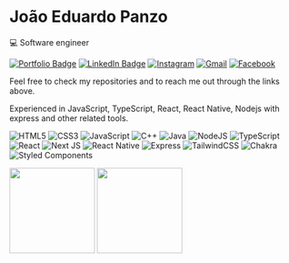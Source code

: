 # João Eduardo Panzo

💻 Software engineer

[![Portfolio Badge](https://img.shields.io/badge/Portfolio-0047AB?logo=nextdotjs&logoColor=white)](https://eduardojpanzo.vercel.app) 
[![LinkedIn Badge](https://img.shields.io/badge/-LinkedIn-0047AB?style=flat&logo=linkedin&logoColor=white)](https://www.linkedin.com/in/eduardojpanzo/) 
[![Instagram](https://img.shields.io/badge/Instagram-%23E4405F.svg?style=flat&logo=Instagram&logoColor=white)](https://www.instagram.com/eduardojpanzo/)
[![Gmail](https://img.shields.io/badge/Gmail-D14836?style=flat&logo=gmail&logoColor=white)](mailto:john404edwards@gmail.com)
[![Facebook](https://img.shields.io/badge/Facebook-1877F2?style=flat&logo=facebook&logoColor=white)](https://web.facebook.com/joao.eduardo.52012548/)

Feel free to check my repositories and to reach me out through the links above.

Experienced in JavaScript, TypeScript, React, React Native, Nodejs with express and other related tools.

![HTML5](https://img.shields.io/badge/html5-%23E34F26.svg?style=for-the-badge&logo=html5&logoColor=white)
![CSS3](https://img.shields.io/badge/css3-%231572B6.svg?style=for-the-badge&logo=css3&logoColor=white)
![JavaScript](https://img.shields.io/badge/javascript-%23323330.svg?style=for-the-badge&logo=javascript&logoColor=%23F7DF1E)
![C++](https://img.shields.io/badge/c++-%2300599C.svg?style=for-the-badge&logo=c%2B%2B&logoColor=white)
![Java](https://img.shields.io/badge/java-red.svg?style=for-the-badge&logo=openjdk&logoColor=white)
![NodeJS](https://img.shields.io/badge/node.js-5cad47?style=for-the-badge&logo=node.js&logoColor=white)
![TypeScript](https://img.shields.io/badge/typescript-%2300599C.svg?style=for-the-badge&logo=typescript&logoColor=white)
![React](https://img.shields.io/badge/react-%2320232a.svg?style=for-the-badge&logo=react&logoColor=%2361DAFB)
![Next JS](https://img.shields.io/badge/Next-black?style=for-the-badge&logo=next.js&logoColor=white)
![React Native](https://img.shields.io/badge/react_native-%2320232a.svg?style=for-the-badge&logo=react&logoColor=%2361DAFB)
![Express](https://img.shields.io/badge/express-white?style=for-the-badge&logo=express&logoColor=black)
![TailwindCSS](https://img.shields.io/badge/tailwindcss-%2338B2AC.svg?style=for-the-badge&logo=tailwind-css&logoColor=white)
![Chakra](https://img.shields.io/badge/chakra-%234ED1C5.svg?style=for-the-badge&logo=chakraui&logoColor=white)
![Styled Components](https://img.shields.io/badge/styled--components-DB7093?style=for-the-badge&logo=styled-components&logoColor=white)



<div>
    <img height="150" src="https://github-readme-stats.vercel.app/api?username=eduardojpanzo&show_icons=true&theme=dracula&include_all_commits=true&count_private=true"/>
    <img height="150" src="https://github-readme-stats.vercel.app/api/top-langs/?username=eduardojpanzo&layout=compact&langs_count=7&theme=dark"/>
</div>
